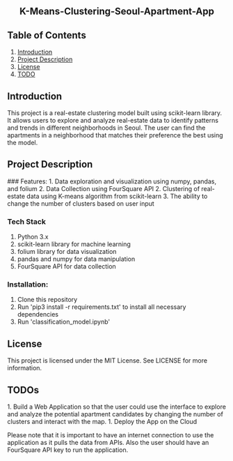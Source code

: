 <center><h2>K-Means-Clustering-Seoul-Apartment-App</h2></center>

<h2>Table of Contents </h2>

1. <a href="#introduction">Introduction</a> 
2. <a href="#project">Project Description</a> 
3. <a href="#License">License</a> 
4. <a href="#todo">TODO</a> 

<h2 id="introduction">Introduction </h2>
This project is a real-estate clustering model built using scikit-learn library. It allows users to explore and analyze real-estate data to identify patterns and trends in different neighborhoods in Seoul. The user can find the apartments in a neighborhood that matches their preference the best using the model.

<h2 id="project">Project Description </h2>
### Features:
1. Data exploration and visualization using numpy, pandas, and folium
2. Data Collection using FourSquare API
2. Clustering of real-estate data using K-means algorithm from scikit-learn
3. The ability to change the number of clusters based on user input

### Tech Stack
1. Python 3.x
2. scikit-learn library for machine learning
3. folium library for data visualization
4. pandas and numpy for data manipulation
5. FourSquare API for data collection

### Installation:
1. Clone this repository 
2. Run 'pip3 install -r requirements.txt' to install all necessary dependencies
3. Run 'classification_model.ipynb'

<h2 id="License">License </h2>
This project is licensed under the MIT License. See LICENSE for more information.

<h2 id="todo">TODOs </h2>
1. Build a Web Application so that the user could use the interface to explore and analyze the potential apartment candidates by changing the number of clusters and interact with the map.
1. Deploy the App on the Cloud

Please note that it is important to have an internet connection to use the application as it pulls the data from APIs. Also the user should have an FourSquare API key to run the application.



